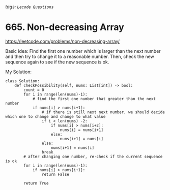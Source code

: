 ###### tags: `Lecode Questions`

# 665. Non-decreasing Array

https://leetcode.com/problems/non-decreasing-array/

Basic idea: 
Find the first one number which is larger than the next number and then try to change it to a reasonable number. Then, check the new sequence again to see if the new sequence is ok.


My Solution:
```python=
class Solution:
    def checkPossibility(self, nums: List[int]) -> bool:
        count = 0
        for i in range(len(nums)-1):
            # find the first one number that greater than the next number
            if nums[i] > nums[i+1]:
                # if there is still next next number, we should decide which one to change and change to what value
                if i < len(nums) -2:
                    if nums[i] > nums[i+2]:
                        nums[i] = nums[i+1]
                    else:
                        nums[i+1] = nums[i]                        
                else:
                    nums[i+1] = nums[i]
                break
        # after changing one number, re-check if the current sequence is ok                                    
        for i in range(len(nums)-1):
            if nums[i] > nums[i+1]:
                return False
            
        return True


```
